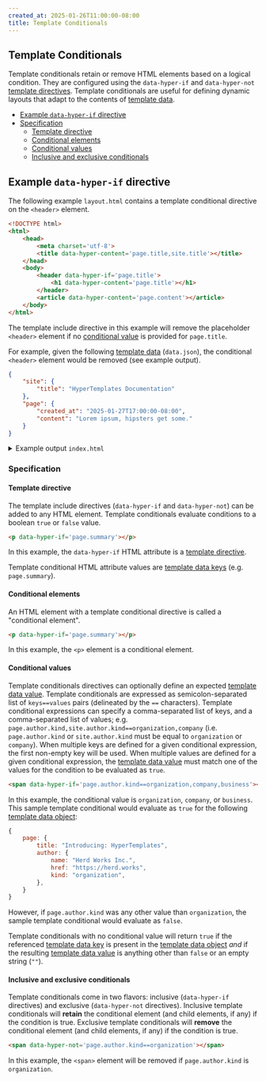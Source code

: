 ```yaml
---
created_at: 2025-01-26T11:00:00-08:00
title: Template Conditionals
---
```


## Template Conditionals

Template conditionals retain or remove HTML elements based on a logical condition.
They are configured using the `data-hyper-if` and `data-hyper-not` [template directives].
Template conditionals are useful for defining dynamic layouts that adapt to the contents of [template data].

* [Example `data-hyper-if` directive](#example-data-hyper-if-directive)
* [Specification](#specification)
  * [Template directive](#template-directive)
  * [Conditional elements](#conditional-elements)
  * [Conditional values](#conditional-values)
  * [Inclusive and exclusive conditionals](#inclusive-and-exclusive-conditionals)

## Example `data-hyper-if` directive

The following example `layout.html` contains a template conditional directive on the `<header>` element.

<code-snippet hyper-code filename='layout.html' highlight='8-10' with-line-numbers>

```html
<!DOCTYPE html>
<html>
    <head>
        <meta charset='utf-8'>
        <title data-hyper-content='page.title,site.title'></title>
    </head>
    <body>
        <header data-hyper-if='page.title'>
            <h1 data-hyper-content='page.title'></h1>
        </header>
        <article data-hyper-content='page.content'></article>
    </body>
</html>
```

</code-snippet>

The template include directive in this example will remove the placeholder `<header>` element if no [conditional value](#conditional-values) is provided for `page.title`.

For example, given the following [template data] (`data.json`), the conditional `<header>` element would be removed (see example output).

<code-snippet hyper-code filename='data.json'>

```json
{
    "site": {
        "title": "HyperTemplates Documentation"
    },
    "page": {
        "created_at": "2025-01-27T17:00:00-08:00",
        "content": "Lorem ipsum, hipsters get some."
    }
}
```

</code-snippet>

<details><summary>Example output <code>index.html</code></summary>

HyperTemplates removed the `<header>` element!

<code-snippet hyper-code filename='index.html'>

```html
<!DOCTYPE html>
<html>
    <head>
        <meta charset='utf-8'>
        <title>HyperTemplates Documentation</title>
    </head>
    <body>
        <article>
            <p>Lorem ipsum, hipsters get some.</p>
        </article>
    </body>
</html>
```

</code-snippet>
</details>

### Specification

#### Template directive

The template include directives (`data-hyper-if` and `data-hyper-not`) can be added to any HTML element.
Template conditionals evaluate conditions to a boolean `true` or `false` value.

```html
<p data-hyper-if='page.summary'></p>
```

In this example, the `data-hyper-if` HTML attribute is a [template directive].

Template conditional HTML attribute values are [template data keys] (e.g. `page.summary`).

#### Conditional elements

An HTML element with a template conditional directive is called a "conditional element".

```html
<p data-hyper-if='page.summary'></p>
```

In this example, the `<p>` element is a conditional element.

#### Conditional values

Template conditionals directives can optionally define an expected [template data value].
Template conditionals are expressed as semicolon-separated list of `keys==values` pairs (delineated by the `==` characters).
Template conditional expressions can specify a comma-separated list of keys, and a comma-separated list of values; e.g. `page.author.kind,site.author.kind==organization,company` (i.e. `page.author.kind` or `site.author.kind` must be equal to `organization` or `company`).
When multiple keys are defined for a given conditional expression, the first non-empty key will be used.
When multiple values are defined for a given conditional expression, the [template data value] must match one of the values for the condition to be evaluated as `true`.

```html
<span data-hyper-if='page.author.kind==organization,company,business'></span>
```

In this example, the conditional value is `organization`, `company`, or `business`.
This sample template conditional would evaluate as `true` for the following [template data object]:

```javascript
{
    page: {
        title: "Introducing: HyperTemplates",
        author: {
            name: "Herd Works Inc.",
            href: "https://herd.works",
            kind: "organization",
        },
    }
}
```

However, if `page.author.kind` was any other value than `organization`, the sample template conditional would evaluate as `false`.

Template conditionals with no conditional value will return `true` if the referenced [template data key] is present in the [template data object] _and_ if the resulting [template data value] is anything other than `false` or an empty string (`""`).

#### Inclusive and exclusive conditionals

Template conditionals come in two flavors: inclusive (`data-hyper-if` directives) and exclusive (`data-hyper-not` directives).
Inclusive template conditionals will **retain** the conditional element (and child elements, if any) if the condition is true.
Exclusive template conditionals will **remove** the conditional element (and child elements, if any) if the condition is true.

```html
<span data-hyper-not='page.author.kind==organization'></span>
```

In this example, the `<span>` element will be removed if `page.author.kind` is `organization`. 

<!-- Links -->
[template data]: /docs/reference/data/
[template data object]: /docs/reference/data/#template-data-object
[template data key]: /docs/reference/data/#template-data-keys
[template data keys]: /docs/reference/data/#temlpate-data-keys
[template data value]: /docs/reference/data/#template-data-values
[template directive]: /docs/reference/layouts/#template-directives
[template directives]: /docs/reference/layouts/#template-directives
